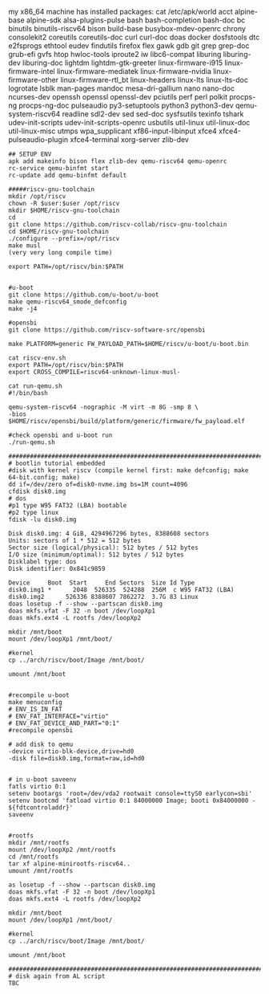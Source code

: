 my x86_64 machine has installed packages:
cat /etc/apk/world
acct
alpine-base
alpine-sdk
alsa-plugins-pulse
bash
bash-completion
bash-doc
bc
binutils
binutils-riscv64
bison
build-base
busybox-mdev-openrc
chrony
consolekit2
coreutils
coreutils-doc
curl
curl-doc
doas
docker
dosfstools
dtc
e2fsprogs
ethtool
eudev
findutils
firefox
flex
gawk
gdb
git
grep
grep-doc
grub-efi
gvfs
htop
hwloc-tools
iproute2
iw
libc6-compat
liburing
liburing-dev
liburing-doc
lightdm
lightdm-gtk-greeter
linux-firmware-i915
linux-firmware-intel
linux-firmware-mediatek
linux-firmware-nvidia
linux-firmware-other
linux-firmware-rtl_bt
linux-headers
linux-lts
linux-lts-doc
logrotate
lsblk
man-pages
mandoc
mesa-dri-gallium
nano
nano-doc
ncurses-dev
openssh
openssl
openssl-dev
pciutils
perf
perl
polkit
procps-ng
procps-ng-doc
pulseaudio
py3-setuptools
python3
python3-dev
qemu-system-riscv64
readline
sdl2-dev
sed
sed-doc
sysfsutils
texinfo
tshark
udev-init-scripts
udev-init-scripts-openrc
usbutils
util-linux
util-linux-doc
util-linux-misc
utmps
wpa_supplicant
xf86-input-libinput
xfce4
xfce4-pulseaudio-plugin
xfce4-terminal
xorg-server
zlib-dev
```
## SETUP ENV
apk add makeinfo bison flex zlib-dev qemu-riscv64 qemu-openrc
rc-service qemu-binfmt start
rc-update add qemu-binfmt default

#####riscv-gnu-toolchain
mkdir /opt/riscv
chown -R $user:$user /opt/riscv
mkdir $HOME/riscv-gnu-toolchain
cd
git clone https://github.com/riscv-collab/riscv-gnu-toolchain
cd $HOME/riscv-gnu-toolchain
./configure --prefix=/opt/riscv
make musl
(very very long compile time)

export PATH=/opt/riscv/bin:$PATH


#u-boot
git clone https://github.com/u-boot/u-boot
make qemu-riscv64_smode_defconfig
make -j4

#opensbi
git clone https://github.com/riscv-software-src/opensbi

make PLATFORM=generic FW_PAYLOAD_PATH=$HOME/riscv/u-boot/u-boot.bin

cat riscv-env.sh 
export PATH=/opt/riscv/bin:$PATH
export CROSS_COMPILE=riscv64-unknown-linux-musl-

cat run-qemu.sh 
#!/bin/bash

qemu-system-riscv64 -nographic -M virt -m 8G -smp 8 \
-bios $HOME/riscv/opensbi/build/platform/generic/firmware/fw_payload.elf

#check opensbi and u-boot run
./run-qemu.sh

###############################################################################################
# bootlin tutorial embedded
#disk with kernel riscv (compile kernel first: make defconfig; make 64-bit.config; make)
dd if=/dev/zero of=disk0-nvme.img bs=1M count=4096
cfdisk disk0.img
# dos
#p1 type W95 FAT32 (LBA) bootable
#p2 type linux
fdisk -lu disk0.img

Disk disk0.img: 4 GiB, 4294967296 bytes, 8388608 sectors
Units: sectors of 1 * 512 = 512 bytes
Sector size (logical/physical): 512 bytes / 512 bytes
I/O size (minimum/optimal): 512 bytes / 512 bytes
Disklabel type: dos
Disk identifier: 0x841c9859

Device     Boot  Start     End Sectors  Size Id Type
disk0.img1 *      2048  526335  524288  256M  c W95 FAT32 (LBA)
disk0.img2      526336 8388607 7862272  3.7G 83 Linux
doas losetup -f --show --partscan disk0.img
doas mkfs.vfat -F 32 -n boot /dev/loopXp1
doas mkfs.ext4 -L rootfs /dev/loopXp2

mkdir /mnt/boot
mount /dev/loopXp1 /mnt/boot/

#kernel 
cp ../arch/riscv/boot/Image /mnt/boot/

umount /mnt/boot


#recompile u-boot
make menuconfig
# ENV_IS_IN_FAT
# ENV_FAT_INTERFACE="virtio"
# ENV_FAT_DEVICE_AND_PART="0:1"
#recompile opensbi

# add disk to qemu
-device virtio-blk-device,drive=hd0
-disk file=disk0.img,format=raw,id=hd0


# in u-boot saveenv
fatls virtio 0:1
setenv bootargs 'root=/dev/vda2 rootwait console=ttyS0 earlycon=sbi'
setenv bootcmd 'fatload virtio 0:1 84000000 Image; booti 0x84000000 - ${fdtcontroladdr}'
saveenv


#rootfs
mkdir /mnt/rootfs
mount /dev/loopXp2 /mnt/rootfs
cd /mnt/rootfs
tar xf alpine-minirootfs-riscv64..
umount /mnt/rootfs

as losetup -f --show --partscan disk0.img
doas mkfs.vfat -F 32 -n boot /dev/loopXp1
doas mkfs.ext4 -L rootfs /dev/loopXp2

mkdir /mnt/boot
mount /dev/loopXp1 /mnt/boot/

#kernel 
cp ../arch/riscv/boot/Image /mnt/boot/

umount /mnt/boot

#####################################################################################################
# disk again from AL script
TBC






```
